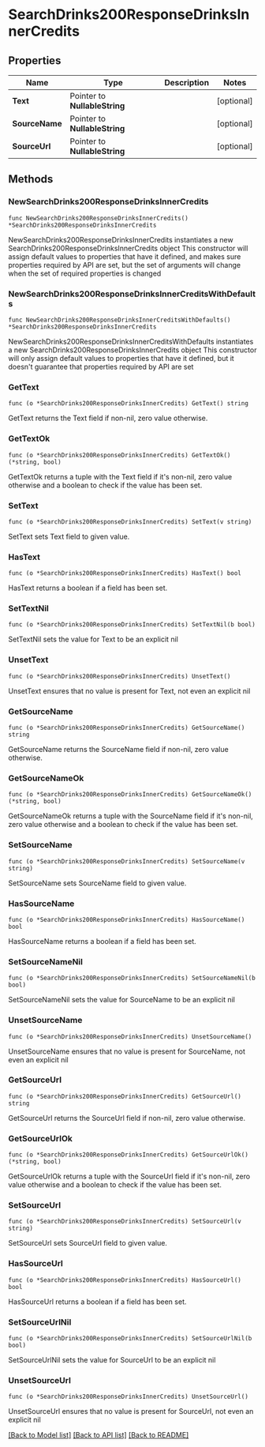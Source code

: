# SearchDrinks200ResponseDrinksInnerCredits

## Properties

Name | Type | Description | Notes
------------ | ------------- | ------------- | -------------
**Text** | Pointer to **NullableString** |  | [optional] 
**SourceName** | Pointer to **NullableString** |  | [optional] 
**SourceUrl** | Pointer to **NullableString** |  | [optional] 

## Methods

### NewSearchDrinks200ResponseDrinksInnerCredits

`func NewSearchDrinks200ResponseDrinksInnerCredits() *SearchDrinks200ResponseDrinksInnerCredits`

NewSearchDrinks200ResponseDrinksInnerCredits instantiates a new SearchDrinks200ResponseDrinksInnerCredits object
This constructor will assign default values to properties that have it defined,
and makes sure properties required by API are set, but the set of arguments
will change when the set of required properties is changed

### NewSearchDrinks200ResponseDrinksInnerCreditsWithDefaults

`func NewSearchDrinks200ResponseDrinksInnerCreditsWithDefaults() *SearchDrinks200ResponseDrinksInnerCredits`

NewSearchDrinks200ResponseDrinksInnerCreditsWithDefaults instantiates a new SearchDrinks200ResponseDrinksInnerCredits object
This constructor will only assign default values to properties that have it defined,
but it doesn't guarantee that properties required by API are set

### GetText

`func (o *SearchDrinks200ResponseDrinksInnerCredits) GetText() string`

GetText returns the Text field if non-nil, zero value otherwise.

### GetTextOk

`func (o *SearchDrinks200ResponseDrinksInnerCredits) GetTextOk() (*string, bool)`

GetTextOk returns a tuple with the Text field if it's non-nil, zero value otherwise
and a boolean to check if the value has been set.

### SetText

`func (o *SearchDrinks200ResponseDrinksInnerCredits) SetText(v string)`

SetText sets Text field to given value.

### HasText

`func (o *SearchDrinks200ResponseDrinksInnerCredits) HasText() bool`

HasText returns a boolean if a field has been set.

### SetTextNil

`func (o *SearchDrinks200ResponseDrinksInnerCredits) SetTextNil(b bool)`

 SetTextNil sets the value for Text to be an explicit nil

### UnsetText
`func (o *SearchDrinks200ResponseDrinksInnerCredits) UnsetText()`

UnsetText ensures that no value is present for Text, not even an explicit nil
### GetSourceName

`func (o *SearchDrinks200ResponseDrinksInnerCredits) GetSourceName() string`

GetSourceName returns the SourceName field if non-nil, zero value otherwise.

### GetSourceNameOk

`func (o *SearchDrinks200ResponseDrinksInnerCredits) GetSourceNameOk() (*string, bool)`

GetSourceNameOk returns a tuple with the SourceName field if it's non-nil, zero value otherwise
and a boolean to check if the value has been set.

### SetSourceName

`func (o *SearchDrinks200ResponseDrinksInnerCredits) SetSourceName(v string)`

SetSourceName sets SourceName field to given value.

### HasSourceName

`func (o *SearchDrinks200ResponseDrinksInnerCredits) HasSourceName() bool`

HasSourceName returns a boolean if a field has been set.

### SetSourceNameNil

`func (o *SearchDrinks200ResponseDrinksInnerCredits) SetSourceNameNil(b bool)`

 SetSourceNameNil sets the value for SourceName to be an explicit nil

### UnsetSourceName
`func (o *SearchDrinks200ResponseDrinksInnerCredits) UnsetSourceName()`

UnsetSourceName ensures that no value is present for SourceName, not even an explicit nil
### GetSourceUrl

`func (o *SearchDrinks200ResponseDrinksInnerCredits) GetSourceUrl() string`

GetSourceUrl returns the SourceUrl field if non-nil, zero value otherwise.

### GetSourceUrlOk

`func (o *SearchDrinks200ResponseDrinksInnerCredits) GetSourceUrlOk() (*string, bool)`

GetSourceUrlOk returns a tuple with the SourceUrl field if it's non-nil, zero value otherwise
and a boolean to check if the value has been set.

### SetSourceUrl

`func (o *SearchDrinks200ResponseDrinksInnerCredits) SetSourceUrl(v string)`

SetSourceUrl sets SourceUrl field to given value.

### HasSourceUrl

`func (o *SearchDrinks200ResponseDrinksInnerCredits) HasSourceUrl() bool`

HasSourceUrl returns a boolean if a field has been set.

### SetSourceUrlNil

`func (o *SearchDrinks200ResponseDrinksInnerCredits) SetSourceUrlNil(b bool)`

 SetSourceUrlNil sets the value for SourceUrl to be an explicit nil

### UnsetSourceUrl
`func (o *SearchDrinks200ResponseDrinksInnerCredits) UnsetSourceUrl()`

UnsetSourceUrl ensures that no value is present for SourceUrl, not even an explicit nil

[[Back to Model list]](../README.md#documentation-for-models) [[Back to API list]](../README.md#documentation-for-api-endpoints) [[Back to README]](../README.md)



